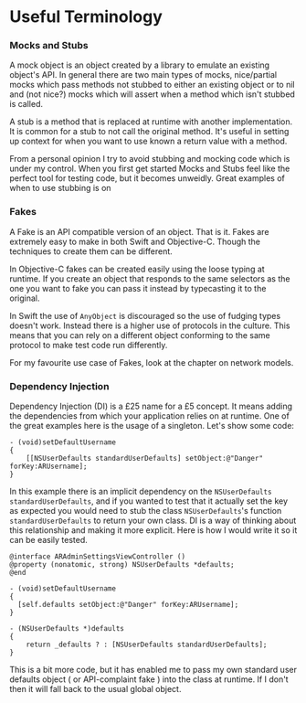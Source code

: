 # Useful Terminology

### Mocks and Stubs

A mock object is an object created by a library to emulate an existing object's API. In general there are two main types of mocks, nice/partial mocks which pass methods not stubbed to either an existing object or to nil and (not nice?) mocks which will assert when a method which isn't stubbed is called.

A stub is a method that is replaced at runtime with another implementation. It is common for a stub to not call the original method. It's useful in setting up context for when you want to use known a return value with a method.

From a personal opinion I try to avoid stubbing and mocking code which is under my control. When you first get started Mocks and Stubs feel like the perfect tool for testing code, but it becomes unweidly. Great examples of when to use stubbing is on

### Fakes

A Fake is an API compatible version of an object. That is it. Fakes are extremely easy to make in both Swift and Objective-C. Though the techniques to create them can be different.

In Objective-C fakes can be created easily using the loose typing at runtime. If you create an object that responds to the same selectors as the one you want to fake you can pass it instead by typecasting it to the original.

In Swift the use of `AnyObject` is discouraged so the use of fudging types doesn't work. Instead there is a higher use of protocols in the culture. This means that you can rely on a different object conforming to the same protocol to make test code run differently.

For my favourite use case of Fakes, look at the chapter on network models.

### Dependency Injection

Dependency Injection (DI) is a £25 name for a £5 concept. It means adding the dependencies from which your application relies on at runtime. One of the great examples here is the usage of a singleton. Let's show some code:

``` objc
- (void)setDefaultUsername
{
    [[NSUserDefaults standardUserDefaults] setObject:@"Danger" forKey:ARUsername];
}
```

In this example there is an implicit dependency on the `NSUserDefaults standardUserDefaults`, and if you wanted to test that it actually set the key as expected you would need to stub the class `NSUserDefaults`'s function `standardUserDefaults` to return your own class. DI is a way of thinking about this relationship and making it more explicit. Here is how I would write it so it can be easily tested.

``` objc
@interface ARAdminSettingsViewController ()
@property (nonatomic, strong) NSUserDefaults *defaults;
@end

- (void)setDefaultUsername
{
  [self.defaults setObject:@"Danger" forKey:ARUsername];
}

- (NSUserDefaults *)defaults
{
    return _defaults ? : [NSUserDefaults standardUserDefaults];
}
```
This is a bit more code, but it has enabled me to pass my own standard user defaults object ( or API-complaint fake ) into the class at runtime. If I don't then it will fall back to the usual global object.
